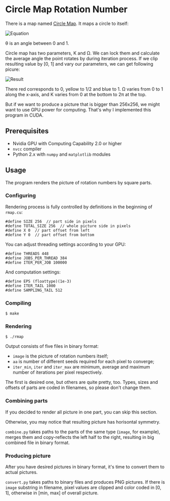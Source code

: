 Circle Map Rotation Number
==========================

There is a map named [Circle Map]. It maps a circle to itself:

![Equation](http://upload.wikimedia.org/math/c/c/c/ccc193ba8bfd2d40b2ea087ac2ae1c1f.png)

θ is an angle between 0 and 1.

Circle map has two parameters, K and Ω. We can lock them and calculate the average angle the point rotates by during iteration process. If we clip resulting value by [0, 1] and vary our parameters, we can get following picure:

![Result](https://demyanenko.github.io/Circle-Map-Rotation-Number/tiles/tile-0-0-0.png)

There red corresponds to 0, yellow to 1/2 and blue to 1. Ω varies from 0 to 1 along the x-axis, and K varies from 0 at the bottom to 2π at the top.

But if we want to produce a picture that is bigger than 256x256, we might want to use GPU power for computing. That's why I implemented this program in CUDA.

Prerequisites
-------------
- Nvidia GPU with Computing Capability 2.0 or higher
- `nvcc` compiler
- Python 2.x with `numpy` and `matplotlib` modules

Usage
-----
The program renders the picture of rotation numbers by square parts.

### Configuring
Rendering process is fully controlled by definitions in the beginning of `rmap.cu`:
```
#define SIZE 256  // part side in pixels
#define TOTAL_SIZE 256  // whole picture side in pixels
#define X 0  // part offset from left
#define Y 0  // part offset from bottom
```
You can adjust threading settings according to your GPU:
```
#define THREADS 448
#define JOBS_PER_THREAD 384
#define ITER_PER_JOB 100000
```
And computation settings:
```
#define EPS (floattype)(1e-3)
#define ITER_TAIL 1000
#define SAMPLING_TAIL 512
```

### Compiling
`$ make`

### Rendering
`$ ./rmap`

Output consists of five files in binary format:
- `image` is the picture of rotation numbers itself;
- `aa` is number of different seeds required for each pixel to converge;
- `iter_min`, `iter` and `iter_max` are minimum, average and maximum number of iterations per pixel respectively.

The first is desired one, but others are quite pretty, too. Types, sizes and offsets of parts are coded in filenames, so please don't change them.

### Combining parts
If you decided to render all picture in one part, you can skip this section.

Otherwise, you may notice that resulting picture has horisontal symmetry.

`combine.py` takes paths to the parts of the same type (`image`, for example), merges them and copy-reflects the left half to the right, resulting in big combined file in binary format.

### Producing picture
After you have desired pictures in binary format, it's time to convert them to actual pictures.

`convert.py` takes paths to binary files and produces PNG pictures.
If there is `image` substring in filename, pixel values are clipped and color coded in [0, 1], otherwise in [min, max] of overall picture.

[Circle Map]:(http://en.wikipedia.org/wiki/Circle_map)
